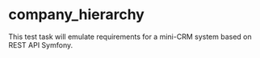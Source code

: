 # company_hierarchy

This test task will emulate requirements for a mini-CRM system based on REST API Symfony. 
